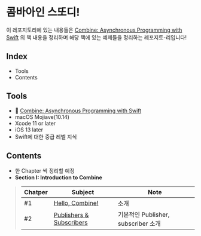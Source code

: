 # 콤바아인 스또디!

이 레포지토리에 있는 내용들은 [Combine: Asynchronous Programming with Swift](https://www.raywenderlich.com/books/combine-asynchronous-programming-with-swift) 의 책 내용을 정리하며 해당 책에 있는 예제들을 정리하는 레포지토-리입니다!

## Index
* Tools
* Contents

## Tools
* 📖 [Combine: Asynchronous Programming with Swift](https://www.raywenderlich.com/books/combine-asynchronous-programming-with-swift)
* macOS Mojiave(10.14)
* Xcode 11 or later
* iOS 13 later
* Swift에 대한 중급 레벨 지식

## Contents
* 한 Chapter 씩 정리할 예정
* **Section I: Introduction to Combine**

>|Chatper|    Subject    |Note|
>|-------|---------------|----|
>|  #1   |[Hello, Combine!](https://github.com/gaeng2y/Combine-Study/blob/main/Lectures/Chapter_01/Ch1.Hello%2C%20Combine.md)|소개|
>|  #2   |[Publishers & Subscribers](https://github.com/gaeng2y/Combine-Study/blob/main/Lectures/Chapter_02/Ch2.Publishers%26Subscribers.md)|기본적인 Publisher, subscriber 소개|
